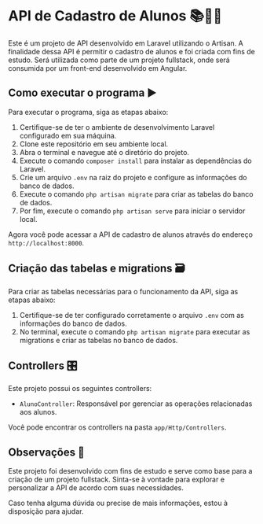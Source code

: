 # API de Cadastro de Alunos 📚👨‍🎓

Este é um projeto de API desenvolvido em Laravel utilizando o Artisan. A finalidade dessa API é permitir o cadastro de alunos e foi criada com fins de estudo. Será utilizada como parte de um projeto fullstack, onde será consumida por um front-end desenvolvido em Angular.

## Como executar o programa ▶️

Para executar o programa, siga as etapas abaixo:

1. Certifique-se de ter o ambiente de desenvolvimento Laravel configurado em sua máquina.
2. Clone este repositório em seu ambiente local.
3. Abra o terminal e navegue até o diretório do projeto.
4. Execute o comando `composer install` para instalar as dependências do Laravel.
5. Crie um arquivo `.env` na raiz do projeto e configure as informações do banco de dados.
6. Execute o comando `php artisan migrate` para criar as tabelas do banco de dados.
7. Por fim, execute o comando `php artisan serve` para iniciar o servidor local.

Agora você pode acessar a API de cadastro de alunos através do endereço `http://localhost:8000`.

## Criação das tabelas e migrations 🗃️

Para criar as tabelas necessárias para o funcionamento da API, siga as etapas abaixo:

1. Certifique-se de ter configurado corretamente o arquivo `.env` com as informações do banco de dados.
2. No terminal, execute o comando `php artisan migrate` para executar as migrations e criar as tabelas no banco de dados.

## Controllers 🎛️

Este projeto possui os seguintes controllers:

- `AlunoController`: Responsável por gerenciar as operações relacionadas aos alunos.

Você pode encontrar os controllers na pasta `app/Http/Controllers`.

## Observações 📝

Este projeto foi desenvolvido com fins de estudo e serve como base para a criação de um projeto fullstack. Sinta-se à vontade para explorar e personalizar a API de acordo com suas necessidades.

Caso tenha alguma dúvida ou precise de mais informações, estou à disposição para ajudar.
